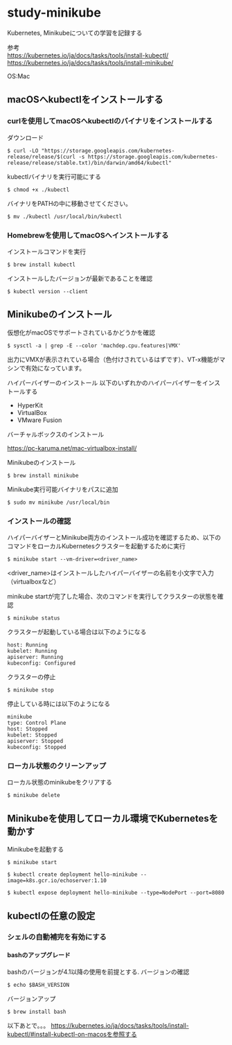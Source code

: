 # study-minikube

Kubernetes, Minikubeについての学習を記録する


参考  
https://kubernetes.io/ja/docs/tasks/tools/install-kubectl/  
https://kubernetes.io/ja/docs/tasks/tools/install-minikube/

OS:Mac


## macOSへkubectlをインストールする

### curlを使用してmacOSへkubectlのバイナリをインストールする

ダウンロード
```
$ curl -LO "https://storage.googleapis.com/kubernetes-release/release/$(curl -s https://storage.googleapis.com/kubernetes-release/release/stable.txt)/bin/darwin/amd64/kubectl"
```
kubectlバイナリを実行可能にする
```
$ chmod +x ./kubectl
```

バイナリをPATHの中に移動させてください。
```
$ mv ./kubectl /usr/local/bin/kubectl
```

### Homebrewを使用してmacOSへインストールする

インストールコマンドを実行
```
$ brew install kubectl 
```

インストールしたバージョンが最新であることを確認
```
$ kubectl version --client
```

## Minikubeのインストール

仮想化がmacOSでサポートされているかどうかを確認
```
$ sysctl -a | grep -E --color 'machdep.cpu.features|VMX'
```
出力にVMXが表示されている場合（色付けされているはずです）、VT-x機能がマシンで有効になっています。


ハイパーバイザーのインストール 
以下のいずれかのハイパーバイザーをインストールする  
- HyperKit
- VirtualBox
- VMware Fusion


バーチャルボックスのインストール

https://pc-karuma.net/mac-virtualbox-install/



Minikubeのインストール

```
$ brew install minikube
```

Minikube実行可能バイナリをパスに追加
```
$ sudo mv minikube /usr/local/bin
```
### インストールの確認

ハイパーバイザーとMinikube両方のインストール成功を確認するため、以下のコマンドをローカルKubernetesクラスターを起動するために実行
```
$ minikube start --vm-driver=<driver_name>
```
<driver_name>はインストールしたハイパーバイザーの名前を小文字で入力（virtualboxなど）


minikube startが完了した場合、次のコマンドを実行してクラスターの状態を確認
```
$ minikube status
```

クラスターが起動している場合は以下のようになる  

```
host: Running
kubelet: Running
apiserver: Running
kubeconfig: Configured
```

クラスターの停止

```
$ minikube stop
```

停止している時には以下のようになる

```
minikube
type: Control Plane
host: Stopped
kubelet: Stopped
apiserver: Stopped
kubeconfig: Stopped
```

### ローカル状態のクリーンアップ 


ローカル状態のminikubeをクリアする
```
$ minikube delete
```



## Minikubeを使用してローカル環境でKubernetesを動かす


Minikubeを起動する
```
$ minikube start
```

```
$ kubectl create deployment hello-minikube --image=k8s.gcr.io/echoserver:1.10
```

```
$ kubectl expose deployment hello-minikube --type=NodePort --port=8080
```

## kubectlの任意の設定 

### シェルの自動補完を有効にする

#### bashのアップグレード 

bashのバージョンが4.1以降の使用を前提とする.
バージョンの確認

```
$ echo $BASH_VERSION
```

バージョンアップ
```
$ brew install bash
```

以下あとで。。。
https://kubernetes.io/ja/docs/tasks/tools/install-kubectl/#install-kubectl-on-macosを参照する
